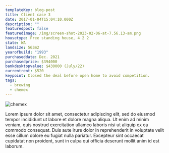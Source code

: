 ```yaml
---
templateKey: blog-post
title: Client case 3
date: 2017-01-04T15:04:10.000Z
description: ""
featuredpost: false
featuredimage: /img/screen-shot-2023-02-06-at-7.56.13-am.png
housetype: Free standing house, 4 2 2
state: WA
landsize: 563m2
yearofbuild: "1993"
purchaseddate: Dec. 2021
purchasedprice: $394000
bankdesktopvalue: $430000 (July/22)
currentrent: $520
keypoint: Closed the deal before open home to avoid competition.
tags:
  - brewing
  - chemex
---
```

![chemex](/img/screen-shot-2023-02-06-at-7.47.54-am.png)

Lorem ipsum dolor sit amet, consectetur adipiscing elit, sed do eiusmod tempor incididunt ut labore et dolore magna aliqua. Ut enim ad minim veniam, quis nostrud exercitation ullamco laboris nisi ut aliquip ex ea commodo consequat. Duis aute irure dolor in reprehenderit in voluptate velit esse cillum dolore eu fugiat nulla pariatur. Excepteur sint occaecat cupidatat non proident, sunt in culpa qui officia deserunt mollit anim id est laborum.